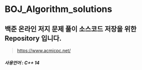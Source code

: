# BOJ_Algorithm_solutions


<h2>백준 온라인 저지 문제 풀이 소스코드 저장을 위한 Repository 입니다.</h2>

>https://www.acmicpc.net/

<h5>사용언어 : C++ 14</h5>

